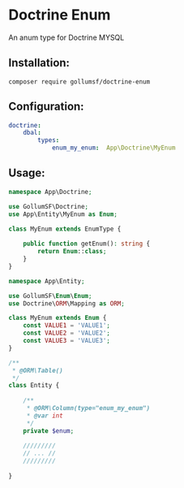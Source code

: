 # Doctrine Enum

An anum type for Doctrine MYSQL

## Installation:

```shell
composer require gollumsf/doctrine-enum
```

## Configuration:

```yaml
doctrine:
    dbal:
        types:
            enum_my_enum:  App\Doctrine\MyEnum
```


## Usage:


```php
namespace App\Doctrine;

use GollumSF\Doctrine;
use App\Entity\MyEnum as Enum;

class MyEnum extends EnumType {
	
	public function getEnum(): string {
		return Enum::class;
	}
}

namespace App\Entity;

use GollumSF\Enum\Enum;
use Doctrine\ORM\Mapping as ORM;

class MyEnum extends Enum {
	const VALUE1 = 'VALUE1';
	const VALUE2 = 'VALUE2';
	const VALUE3 = 'VALUE3';
}

/**
 * @ORM\Table()
 */
class Entity {
	
	/**
	 * @ORM\Column(type="enum_my_enum")
	 * @var int
	 */
	private $enum;
	
	/////////
	// ... //
	/////////
	
}
```
